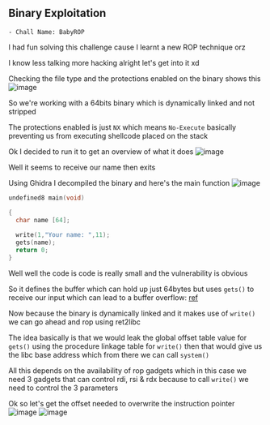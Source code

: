 <h2> Binary Exploitation </h2>

    - Chall Name: BabyROP

I had fun solving this challenge cause I learnt a new ROP technique orz

I know less talking more hacking alright let's get into it xd

Checking the file type and the protections enabled on the binary shows this
![image](https://github.com/h4ckyou/h4ckyou.github.io/assets/127159644/343dca32-8c25-46ca-9112-b61656179a1a)

So we're working with a 64bits binary which is dynamically linked and not stripped

The protections enabled is just `NX` which means `No-Execute` basically preventing us from executing shellcode placed on the stack 

Ok I decided to run it to get an overview of what it does
![image](https://github.com/h4ckyou/h4ckyou.github.io/assets/127159644/baf61b54-66ca-4c5e-a082-f3185bf87086)

Well it seems to receive our name then exits

Using Ghidra I decompiled the binary and here's the main function
![image](https://github.com/h4ckyou/h4ckyou.github.io/assets/127159644/60f37dd1-a311-47de-bb7f-0f9a6b48ac6d)

```c
undefined8 main(void)

{
  char name [64];
  
  write(1,"Your name: ",11);
  gets(name);
  return 0;
}
```

Well well the code is code is really small and the vulnerability is obvious

So it defines the buffer which can hold up just 64bytes but uses `gets()` to receive our input which can lead to a buffer overflow: [ref](https://man7.org/linux/man-pages/man3/gets.3.html)

Now because the binary is dynamically linked and it makes use of `write()` we can go ahead and rop using ret2libc

The idea basically is that we would leak the global offset table value for `gets()` using the procedure linkage table for `write()` then that would give us the libc base address which from there we can call `system()`

All this depends on the availability of rop gadgets which in this case we need 3 gadgets that can control rdi, rsi & rdx because to call `write()` we need to control the 3 parameters

Ok so let's get the offset needed to overwrite the instruction pointer
![image](https://github.com/h4ckyou/h4ckyou.github.io/assets/127159644/cf196edb-8bb4-451e-8dfe-9a649775b100)
![image](https://github.com/h4ckyou/h4ckyou.github.io/assets/127159644/c79db9a2-a41a-4574-b695-216676b6a945)



















